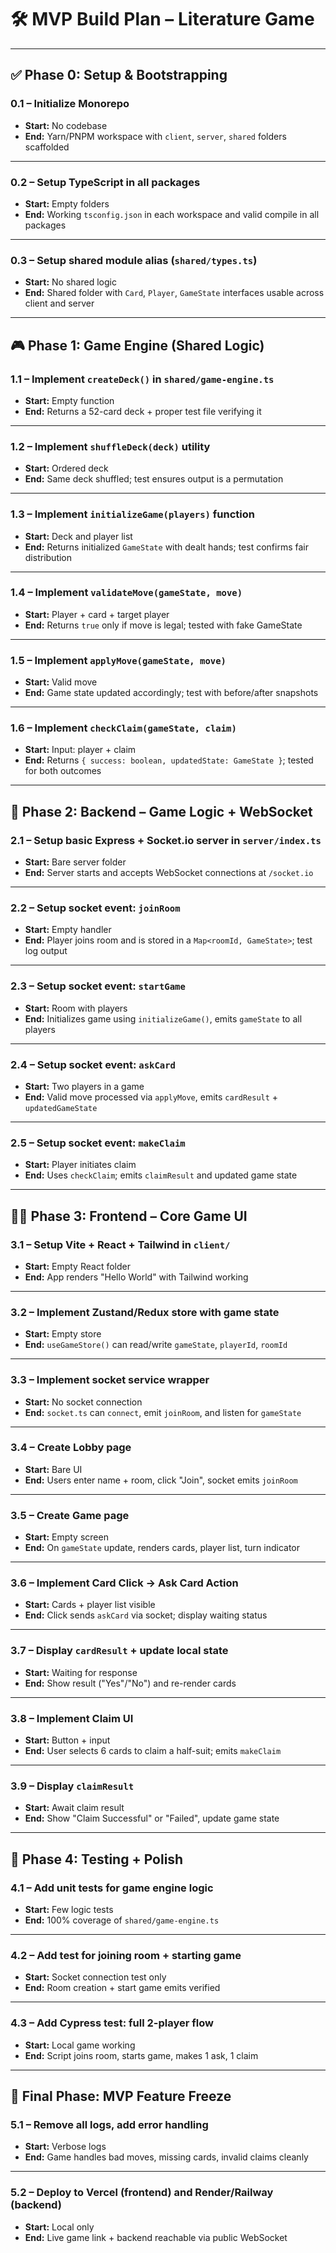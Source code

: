 # 🛠️ MVP Build Plan – Literature Game

---

## ✅ Phase 0: Setup & Bootstrapping

### 0.1 – Initialize Monorepo
- **Start:** No codebase
- **End:** Yarn/PNPM workspace with `client`, `server`, `shared` folders scaffolded

---

### 0.2 – Setup TypeScript in all packages
- **Start:** Empty folders
- **End:** Working `tsconfig.json` in each workspace and valid compile in all packages

---

### 0.3 – Setup shared module alias (`shared/types.ts`)
- **Start:** No shared logic
- **End:** Shared folder with `Card`, `Player`, `GameState` interfaces usable across client and server

---

## 🎮 Phase 1: Game Engine (Shared Logic)

### 1.1 – Implement `createDeck()` in `shared/game-engine.ts`
- **Start:** Empty function
- **End:** Returns a 52-card deck + proper test file verifying it

---

### 1.2 – Implement `shuffleDeck(deck)` utility
- **Start:** Ordered deck
- **End:** Same deck shuffled; test ensures output is a permutation

---

### 1.3 – Implement `initializeGame(players)` function
- **Start:** Deck and player list
- **End:** Returns initialized `GameState` with dealt hands; test confirms fair distribution

---

### 1.4 – Implement `validateMove(gameState, move)`
- **Start:** Player + card + target player
- **End:** Returns `true` only if move is legal; tested with fake GameState

---

### 1.5 – Implement `applyMove(gameState, move)`
- **Start:** Valid move
- **End:** Game state updated accordingly; test with before/after snapshots

---

### 1.6 – Implement `checkClaim(gameState, claim)`
- **Start:** Input: player + claim
- **End:** Returns `{ success: boolean, updatedState: GameState }`; tested for both outcomes

---

## 🧠 Phase 2: Backend – Game Logic + WebSocket

### 2.1 – Setup basic Express + Socket.io server in `server/index.ts`
- **Start:** Bare server folder
- **End:** Server starts and accepts WebSocket connections at `/socket.io`

---

### 2.2 – Setup socket event: `joinRoom`
- **Start:** Empty handler
- **End:** Player joins room and is stored in a `Map<roomId, GameState>`; test log output

---

### 2.3 – Setup socket event: `startGame`
- **Start:** Room with players
- **End:** Initializes game using `initializeGame()`, emits `gameState` to all players

---

### 2.4 – Setup socket event: `askCard`
- **Start:** Two players in a game
- **End:** Valid move processed via `applyMove`, emits `cardResult` + `updatedGameState`

---

### 2.5 – Setup socket event: `makeClaim`
- **Start:** Player initiates claim
- **End:** Uses `checkClaim`; emits `claimResult` and updated game state

---

## 🧑‍💻 Phase 3: Frontend – Core Game UI

### 3.1 – Setup Vite + React + Tailwind in `client/`
- **Start:** Empty React folder
- **End:** App renders "Hello World" with Tailwind working

---

### 3.2 – Implement Zustand/Redux store with game state
- **Start:** Empty store
- **End:** `useGameStore()` can read/write `gameState`, `playerId`, `roomId`

---

### 3.3 – Implement socket service wrapper
- **Start:** No socket connection
- **End:** `socket.ts` can `connect`, emit `joinRoom`, and listen for `gameState`

---

### 3.4 – Create Lobby page
- **Start:** Bare UI
- **End:** Users enter name + room, click "Join", socket emits `joinRoom`

---

### 3.5 – Create Game page
- **Start:** Empty screen
- **End:** On `gameState` update, renders cards, player list, turn indicator

---

### 3.6 – Implement Card Click → Ask Card Action
- **Start:** Cards + player list visible
- **End:** Click sends `askCard` via socket; display waiting status

---

### 3.7 – Display `cardResult` + update local state
- **Start:** Waiting for response
- **End:** Show result ("Yes"/"No") and re-render cards

---

### 3.8 – Implement Claim UI
- **Start:** Button + input
- **End:** User selects 6 cards to claim a half-suit; emits `makeClaim`

---

### 3.9 – Display `claimResult`
- **Start:** Await claim result
- **End:** Show "Claim Successful" or "Failed", update game state

---

## 🧪 Phase 4: Testing + Polish

### 4.1 – Add unit tests for game engine logic
- **Start:** Few logic tests
- **End:** 100% coverage of `shared/game-engine.ts`

---

### 4.2 – Add test for joining room + starting game
- **Start:** Socket connection test only
- **End:** Room creation + start game emits verified

---

### 4.3 – Add Cypress test: full 2-player flow
- **Start:** Local game working
- **End:** Script joins room, starts game, makes 1 ask, 1 claim

---

## 🧼 Final Phase: MVP Feature Freeze

### 5.1 – Remove all logs, add error handling
- **Start:** Verbose logs
- **End:** Game handles bad moves, missing cards, invalid claims cleanly

---

### 5.2 – Deploy to Vercel (frontend) and Render/Railway (backend)
- **Start:** Local only
- **End:** Live game link + backend reachable via public WebSocket

